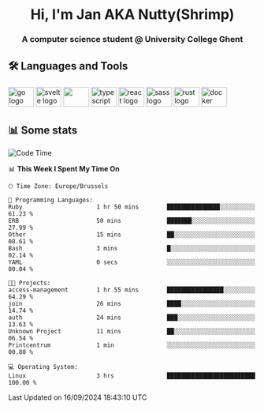 <h1 align="center">Hi, I'm Jan AKA Nutty(Shrimp)</h1>
<h3 align="center">A computer science student @ University College Ghent</h3>

<h2 align="left">🛠️ Languages and Tools</h2>

###

<div align="left">
  <img src="https://cdn.jsdelivr.net/gh/devicons/devicon/icons/go/go-original.svg" height="40" width="52" alt="go logo"  />
  <img src="https://cdn.jsdelivr.net/gh/devicons/devicon@latest/icons/svelte/svelte-original.svg"  height="40" width="52" alt="svelte logo" />
  <img src="https://cdn.jsdelivr.net/gh/devicons/devicon@latest/icons/tailwindcss/tailwindcss-original.svg" height="40" width="52" />
  <img src="https://cdn.jsdelivr.net/gh/devicons/devicon/icons/typescript/typescript-original.svg" height="40" width="52" alt="typescript logo"  />
  <img src="https://cdn.jsdelivr.net/gh/devicons/devicon/icons/react/react-original.svg" height="40" width="52" alt="react logo"  />
  <img src="https://cdn.jsdelivr.net/gh/devicons/devicon/icons/sass/sass-original.svg" height="40" width="52" alt="sass logo"  />
  <img src="https://cdn.jsdelivr.net/gh/devicons/devicon@latest/icons/rust/rust-original.svg" height="40" width="52" alt="rust logo" />
  <img src="https://cdn.jsdelivr.net/gh/devicons/devicon/icons/docker/docker-original.svg" height="40" width="52" alt="docker logo"  />
</div>

<h2>📊 Some stats</h2>

<!--START_SECTION:waka-->
![Code Time](http://img.shields.io/badge/Code%20Time-5%2C012%20hrs%2028%20mins-blue)

📊 **This Week I Spent My Time On** 

```text
🕑︎ Time Zone: Europe/Brussels

💬 Programming Languages: 
Ruby                     1 hr 50 mins        ███████████████░░░░░░░░░░   61.23 % 
ERB                      50 mins             ███████░░░░░░░░░░░░░░░░░░   27.99 % 
Other                    15 mins             ██░░░░░░░░░░░░░░░░░░░░░░░   08.61 % 
Bash                     3 mins              █░░░░░░░░░░░░░░░░░░░░░░░░   02.14 % 
YAML                     0 secs              ░░░░░░░░░░░░░░░░░░░░░░░░░   00.04 % 

🐱‍💻 Projects: 
access-management        1 hr 55 mins        ████████████████░░░░░░░░░   64.29 % 
join                     26 mins             ████░░░░░░░░░░░░░░░░░░░░░   14.74 % 
auth                     24 mins             ███░░░░░░░░░░░░░░░░░░░░░░   13.63 % 
Unknown Project          11 mins             ██░░░░░░░░░░░░░░░░░░░░░░░   06.54 % 
Printcentrum             1 min               ░░░░░░░░░░░░░░░░░░░░░░░░░   00.80 % 

💻 Operating System: 
Linux                    3 hrs               █████████████████████████   100.00 % 
```


 Last Updated on 16/09/2024 18:43:10 UTC
<!--END_SECTION:waka-->
